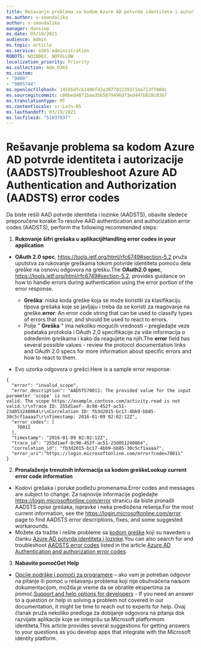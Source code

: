 ```yaml
---
title: Rešavanje problema sa kodom Azure AD potvrde identiteta i autorizacije (AADSTS)
ms.author: v-smandalika
author: v-smandalika
manager: dansimp
ms.date: 03/19/2021
audience: Admin
ms.topic: article
ms.service: o365-administration
ROBOTS: NOINDEX, NOFOLLOW
localization_priority: Priority
ms.collection: Adm_O365
ms.custom:
- "9800"
- "9005744"
ms.openlocfilehash: 14555dfcb1406fd3a3977012393714a713ff80dc
ms.sourcegitcommit: c08bed4071baa3bb5879496df3ed44fb828c8367
ms.translationtype: MT
ms.contentlocale: sr-Latn-RS
ms.lasthandoff: 03/19/2021
ms.locfileid: "51037837"
---
```

# <a name="troubleshoot-azure-ad-authentication-and-authorization-aadsts-error-codes"></a><span data-ttu-id="12c31-102">Rešavanje problema sa kodom Azure AD potvrde identiteta i autorizacije (AADSTS)</span><span class="sxs-lookup"><span data-stu-id="12c31-102">Troubleshoot Azure AD Authentication and Authorization (AADSTS) error codes</span></span>

<span data-ttu-id="12c31-103">Da biste rešili AAD potvrde identiteta i lozinke (AADSTS), obavite sledeće preporučene korake:</span><span class="sxs-lookup"><span data-stu-id="12c31-103">To resolve AAD authentication and authorization error codes (AADSTS), perform the following recommended steps:</span></span>

1. <span data-ttu-id="12c31-104">**Rukovanje šifri grešaka u aplikaciji**</span><span class="sxs-lookup"><span data-stu-id="12c31-104">**Handling error codes in your application**</span></span>

- <span data-ttu-id="12c31-105">**OAuth 2.0 spec**, https://tools.ietf.org/html/rfc6749#section-5.2 pruža uputstva za rukovanje greškama tokom potvrde identiteta pomoću dela greške na osnovu odgovora na grešku.</span><span class="sxs-lookup"><span data-stu-id="12c31-105">The **OAuth2.0 spec**, https://tools.ietf.org/html/rfc6749#section-5.2, provides guidance on how to handle errors during authentication using the error portion of the error response.</span></span>

    - <span data-ttu-id="12c31-106">**Greška**: niska koda greške koja se može koristiti za klasifikaciju tipova grešaka koje se javljaju i treba da se koristi za reagovanje na greške.</span><span class="sxs-lookup"><span data-stu-id="12c31-106">**error**: An error code string that can be used to classify types of errors that occur, and should be used to react to errors.</span></span>
    - <span data-ttu-id="12c31-107">Polje " **Greška** " ima nekoliko mogućih vrednosti – pregledajte veze podataka protokola i OAuth 2,0 specifikacije za više informacija o određenim greškama i kako da reagujete na njih.</span><span class="sxs-lookup"><span data-stu-id="12c31-107">The **error** field has several possible values - review the protocol documentation links and OAuth 2.0 specs for more information about specific errors and how to react to them.</span></span>

- <span data-ttu-id="12c31-108">Evo uzorka odgovora o grešci:</span><span class="sxs-lookup"><span data-stu-id="12c31-108">Here is a sample error response:</span></span>
```
{
  "error": "invalid_scope",
  "error_description": "AADSTS70011: The provided value for the input parameter 'scope' is not 
valid. The scope https://example.contoso.com/activity.read is not valid.\r\nTrace ID: 255d1aef- 8c98-452f-ac51-23d051240864\r\nCorrelation ID: fb3d2015-bc17-4bb9-bb85-30c5cf1aaaa7\r\nTimestamp: 2016-01-09 02:02:12Z",
  "error_codes": [
    70011
  ],
  "timestamp": "2016-01-09 02:02:12Z",
  "trace_id": "255d1aef-8c98-452f-ac51-23d051240864",
  "correlation_id": "fb3d2015-bc17-4bb9-bb85-30c5cf1aaaa7", 
  "error_uri":"https://login.microsoftonline.com/error?code=70011"
}
```
2. <span data-ttu-id="12c31-109">**Pronalaženje trenutnih informacija sa kodom greške**</span><span class="sxs-lookup"><span data-stu-id="12c31-109">**Lookup current error code information**</span></span>

- <span data-ttu-id="12c31-110">Kodovi grešaka i poruke podležu promenama.</span><span class="sxs-lookup"><span data-stu-id="12c31-110">Error codes and messages are subject to change.</span></span> <span data-ttu-id="12c31-111">Za najnovije informacije pogledajte https://login.microsoftonline.com/error stranicu da biste pronašli AADSTS opise grešaka, ispravke i neka predložena rešenja.</span><span class="sxs-lookup"><span data-stu-id="12c31-111">For the most current information, see the https://login.microsoftonline.com/error page to find AADSTS error descriptions, fixes, and some suggested workarounds.</span></span>
- <span data-ttu-id="12c31-112">Možete da tražite i rešite probleme sa [kodom greške](https://docs.microsoft.com/azure/active-directory/develop/reference-aadsts-error-codes#aadsts-error-codes) koji su navedeni u članku [Azure AD potvrda identiteta i lozinke](https://docs.microsoft.com/azure/active-directory/develop/reference-aadsts-error-codes#handling-error-codes-in-your-application).</span><span class="sxs-lookup"><span data-stu-id="12c31-112">You can also search for and troubleshoot [AADSTS error codes](https://docs.microsoft.com/azure/active-directory/develop/reference-aadsts-error-codes#aadsts-error-codes) listed in the article [Azure AD Authentication and authorization error codes](https://docs.microsoft.com/azure/active-directory/develop/reference-aadsts-error-codes#handling-error-codes-in-your-application).</span></span>

3. <span data-ttu-id="12c31-113">**Nabavite pomoć**</span><span class="sxs-lookup"><span data-stu-id="12c31-113">**Get Help**</span></span>

- <span data-ttu-id="12c31-114">[Opcije podrške i pomoći za programere](https://docs.microsoft.com/azure/active-directory/develop/developer-support-help-options) – ako vam je potreban odgovor na pitanje ili pomoć u rešavanju problema koji nije obuhvaćena naљom dokumentacijom, možda je vreme da se obratite ekspertima za pomoć.</span><span class="sxs-lookup"><span data-stu-id="12c31-114">[Support and help options for developers](https://docs.microsoft.com/azure/active-directory/develop/developer-support-help-options) - If you need an answer to a question or help in solving a problem not covered in our documentation, it might be time to reach out to experts for help.</span></span> <span data-ttu-id="12c31-115">Ovaj članak pruža nekoliko predloga za dobijanje odgovora na pitanja dok razvijate aplikacije koje se integrišu sa Microsoft platformom identiteta.</span><span class="sxs-lookup"><span data-stu-id="12c31-115">This article provides several suggestions for getting answers to your questions as you develop apps that integrate with the Microsoft identity platform.</span></span>








